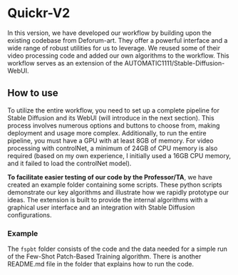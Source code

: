 # Quickr-V2

In this version, we have developed our workflow by building upon the existing codebase from Deforum-art. 
They offer a powerful interface and a wide range of robust utilities for us to leverage. We reused some of their
video processing code and added our own algorithms to the workflow.
This workflow serves as an extension of the AUTOMATIC1111/Stable-Diffusion-WebUI.

## How to use
To utilize the entire workflow, you need to set up a complete pipeline for Stable Diffusion and its WebUI (will introduce in the next section). 
This process involves numerous options and buttons to choose from, making deployment and usage more complex. 
Additionally, to run the entire pipeline, you must have a GPU with at least 8GB of memory. 
For video processing with controlNet, a minimum of 24GB of CPU memory is also required (based on my own experience, 
I initially used a 16GB CPU memory, and it failed to load the controlNet model).

**To facilitate easier testing of our code by the Professor/TA**, we have created an example folder 
containing some scripts. These python scripts demonstrate our key algorithms and illustrate 
how we rapidly prototype our ideas. The extension is built to provide the internal algorithms with a graphical
user interface and an integration with Stable Diffusion configurations.

### Example

The `fspbt` folder consists of the code and the data needed for a simple run of the Few-Shot Patch-Based Training algorithm.
There is another README.md file in the folder that explains how to run the code.




